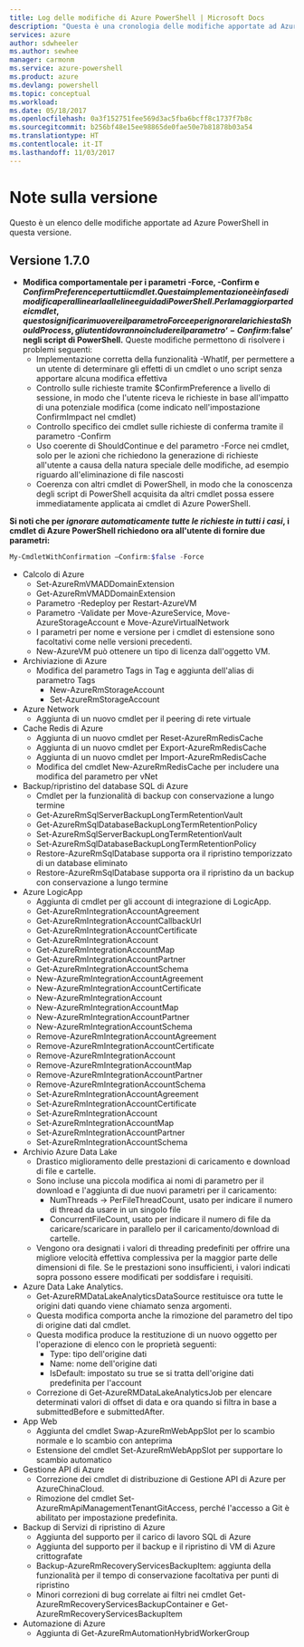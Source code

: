 ```yaml
---
title: Log delle modifiche di Azure PowerShell | Microsoft Docs
description: "Questa è una cronologia delle modifiche apportate ad Azure PowerShell nella versione più recente."
services: azure
author: sdwheeler
ms.author: sewhee
manager: carmonm
ms.service: azure-powershell
ms.product: azure
ms.devlang: powershell
ms.topic: conceptual
ms.workload: 
ms.date: 05/18/2017
ms.openlocfilehash: 0a3f152751fee569d3ac5fba6bcff8c1737f7b8c
ms.sourcegitcommit: b256bf48e15ee98865de0fae50e7b81878b03a54
ms.translationtype: HT
ms.contentlocale: it-IT
ms.lasthandoff: 11/03/2017
---
```

# <a name="release-notes"></a>Note sulla versione

Questo è un elenco delle modifiche apportate ad Azure PowerShell in questa versione.

## <a name="version-170"></a>Versione 1.7.0

* **Modifica comportamentale per i parametri -Force, -Confirm e $ConfirmPreference per tutti i cmdlet. Questa implementazione è in fase di modifica per allinearla alle linee guida di PowerShell. Per la maggior parte dei cmdlet, questo significa rimuovere il parametro Force e per ignorare la richiesta ShouldProcess, gli utenti dovranno includere il parametro‘-Confirm:$false’ negli script di PowerShell.** Queste modifiche permettono di risolvere i problemi seguenti:
  - Implementazione corretta della funzionalità -WhatIf, per permettere a un utente di determinare gli effetti di un cmdlet o uno script senza apportare alcuna modifica effettiva
  - Controllo sulle richieste tramite $ConfirmPreference a livello di sessione, in modo che l'utente riceva le richieste in base all'impatto di una potenziale modifica (come indicato nell'impostazione ConfirmImpact nel cmdlet)
  - Controllo specifico dei cmdlet sulle richieste di conferma tramite il parametro -Confirm
  - Uso coerente di ShouldContinue e del parametro -Force nei cmdlet, solo per le azioni che richiedono la generazione di richieste all'utente a causa della natura speciale delle modifiche, ad esempio riguardo all'eliminazione di file nascosti
  - Coerenza con altri cmdlet di PowerShell, in modo che la conoscenza degli script di PowerShell acquisita da altri cmdlet possa essere immediatamente applicata ai cmdlet di Azure PowerShell.

**Si noti che per *ignorare automaticamente tutte le richieste in tutti i casi*, i cmdlet di Azure PowerShell richiedono ora all'utente di fornire due parametri:**
```powershell
My-CmdletWithConfirmation –Confirm:$false -Force
```
* Calcolo di Azure
  - Set-AzureRmVMADDomainExtension
  - Get-AzureRmVMADDomainExtension
  - Parametro -Redeploy per Restart-AzureVM
  - Parametro -Validate per Move-AzureService, Move-AzureStorageAccount e Move-AzureVirtualNetwork
  - I parametri per nome e versione per i cmdlet di estensione sono facoltativi come nelle versioni precedenti.
  - New-AzureVM può ottenere un tipo di licenza dall'oggetto VM.
* Archiviazione di Azure
  - Modifica del parametro Tags in Tag e aggiunta dell'alias di parametro Tags
    + New-AzureRmStorageAccount
    + Set-AzureRmStorageAccount
* Azure Network
  - Aggiunta di un nuovo cmdlet per il peering di rete virtuale
* Cache Redis di Azure
  - Aggiunta di un nuovo cmdlet per Reset-AzureRmRedisCache
  - Aggiunta di un nuovo cmdlet per Export-AzureRmRedisCache
  - Aggiunta di un nuovo cmdlet per Import-AzureRmRedisCache
  - Modifica del cmdlet New-AzureRmRedisCache per includere una modifica del parametro per vNet
* Backup/ripristino del database SQL di Azure
  - Cmdlet per la funzionalità di backup con conservazione a lungo termine
  - Get-AzureRmSqlServerBackupLongTermRetentionVault
  - Get-AzureRmSqlDatabaseBackupLongTermRetentionPolicy
  - Set-AzureRmSqlServerBackupLongTermRetentionVault
  - Set-AzureRmSqlDatabaseBackupLongTermRetentionPolicy
  - Restore-AzureRmSqlDatabase supporta ora il ripristino temporizzato di un database eliminato
  - Restore-AzureRmSqlDatabase supporta ora il ripristino da un backup con conservazione a lungo termine
* Azure LogicApp
  - Aggiunta di cmdlet per gli account di integrazione di LogicApp.
  - Get-AzureRmIntegrationAccountAgreement
  - Get-AzureRmIntegrationAccountCallbackUrl
  - Get-AzureRmIntegrationAccountCertificate
  - Get-AzureRmIntegrationAccount
  - Get-AzureRmIntegrationAccountMap
  - Get-AzureRmIntegrationAccountPartner
  - Get-AzureRmIntegrationAccountSchema
  - New-AzureRmIntegrationAccountAgreement
  - New-AzureRmIntegrationAccountCertificate
  - New-AzureRmIntegrationAccount
  - New-AzureRmIntegrationAccountMap
  - New-AzureRmIntegrationAccountPartner
  - New-AzureRmIntegrationAccountSchema
  - Remove-AzureRmIntegrationAccountAgreement
  - Remove-AzureRmIntegrationAccountCertificate
  - Remove-AzureRmIntegrationAccount
  - Remove-AzureRmIntegrationAccountMap
  - Remove-AzureRmIntegrationAccountPartner
  - Remove-AzureRmIntegrationAccountSchema
  - Set-AzureRmIntegrationAccountAgreement
  - Set-AzureRmIntegrationAccountCertificate
  - Set-AzureRmIntegrationAccount
  - Set-AzureRmIntegrationAccountMap
  - Set-AzureRmIntegrationAccountPartner
  - Set-AzureRmIntegrationAccountSchema
* Archivio Azure Data Lake
  - Drastico miglioramento delle prestazioni di caricamento e download di file e cartelle.
  - Sono incluse una piccola modifica ai nomi di parametro per il download e l'aggiunta di due nuovi parametri per il caricamento:
    + NumThreads -> PerFileThreadCount, usato per indicare il numero di thread da usare in un singolo file
    + ConcurrentFileCount, usato per indicare il numero di file da caricare/scaricare in parallelo per il caricamento/download di cartelle.
  - Vengono ora designati i valori di threading predefiniti per offrire una migliore velocità effettiva complessiva per la maggior parte delle dimensioni di file. Se le prestazioni sono insufficienti, i valori indicati sopra possono essere modificati per soddisfare i requisiti.
* Azure Data Lake Analytics.
  - Get-AzureRMDataLakeAnalyticsDataSource restituisce ora tutte le origini dati quando viene chiamato senza argomenti.
  - Questa modifica comporta anche la rimozione del parametro del tipo di origine dati dal cmdlet.
  - Questa modifica produce la restituzione di un nuovo oggetto per l'operazione di elenco con le proprietà seguenti:
    + Type: tipo dell'origine dati
    + Name: nome dell'origine dati
    + IsDefault: impostato su true se si tratta dell'origine dati predefinita per l'account
  - Correzione di Get-AzureRMDataLakeAnalyticsJob per elencare determinati valori di offset di data e ora quando si filtra in base a submittedBefore e submittedAfter.
* App Web
  - Aggiunta del cmdlet Swap-AzureRmWebAppSlot per lo scambio normale e lo scambio con anteprima
  - Estensione del cmdlet Set-AzureRmWebAppSlot per supportare lo scambio automatico
* Gestione API di Azure
  - Correzione dei cmdlet di distribuzione di Gestione API di Azure per AzureChinaCloud.
  - Rimozione del cmdlet Set-AzureRmApiManagementTenantGitAccess, perché l'accesso a Git è abilitato per impostazione predefinita.
* Backup di Servizi di ripristino di Azure
  - Aggiunta del supporto per il carico di lavoro SQL di Azure
  - Aggiunta del supporto per il backup e il ripristino di VM di Azure crittografate
  - Backup-AzureRmRecoveryServicesBackupItem: aggiunta della funzionalità per il tempo di conservazione facoltativa per punti di ripristino
  - Minori correzioni di bug correlate ai filtri nei cmdlet Get-AzureRmRecoveryServicesBackupContainer e Get-AzureRmRecoveryServicesBackupItem
* Automazione di Azure
  - Aggiunta di Get-AzureRmAutomationHybridWorkerGroup
